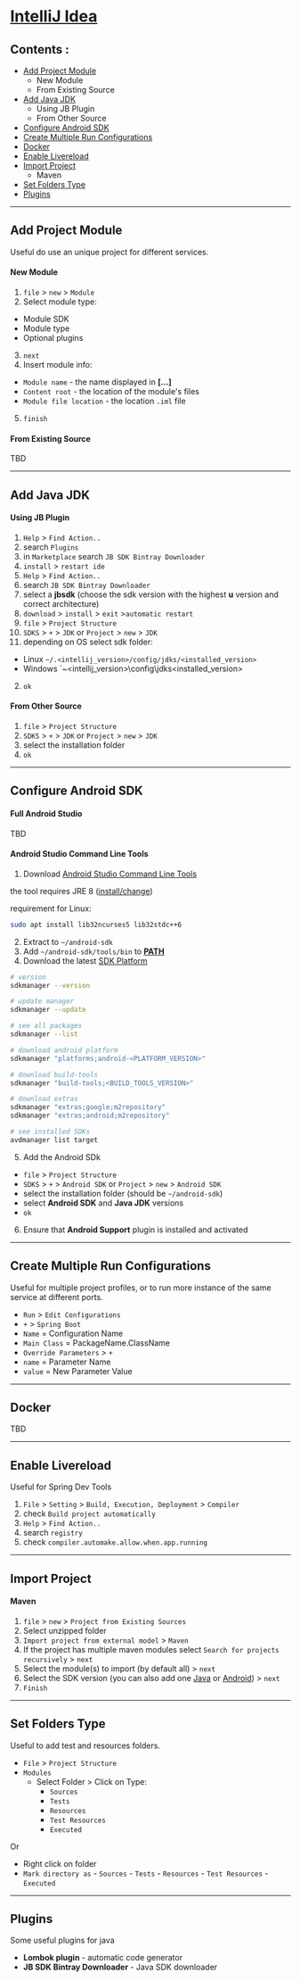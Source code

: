 # **[IntelliJ Idea](https://www.jetbrains.com/idea/)**

## Contents :

- [Add Project Module](#add-project-module)
  - New Module
  - From Existing Source
- [Add Java JDK](#add-java-jdk)
  - Using JB Plugin
  - From Other Source
- [Configure Android SDK](#configure-android-sdk)
- [Create Multiple Run Configurations](#create-multiple-run-configurations)
- [Docker](#docker)
- [Enable Livereload](#enable-livereload)
- [Import Project](#import-project)
  - Maven
- [Set Folders Type](#set-folders-type)
- [Plugins](#plugins)

---

## Add Project Module

Useful do use an unique project for different services.

#### New Module

1. `file` > `new` > `Module`
2. Select module type:
  - Module SDK
  - Module type
  - Optional plugins
3. `next`
4. Insert module info:
  - `Module name` - the name displayed in **[...]**
  - `Content root` - the location of the module's files
  - `Module file location` - the location `.iml` file
5. `finish`

#### From Existing Source

TBD

---

## Add Java JDK

#### Using JB Plugin

1. `Help` > `Find Action..`
2. search `Plugins`
3. in `Marketplace` search `JB SDK Bintray Downloader`
4. `install` > `restart ide`
5. `Help` > `Find Action..`
6. search `JB SDK Bintray Downloader`
7. select a **jbsdk** (choose the sdk version with the highest **u** version and correct architecture)
8. `download` > `install` > `exit` >`automatic restart`
9. `file` > `Project Structure`
0. `SDKS` > `+` > `JDK` or `Project` > `new` > `JDK`
1. depending on OS select sdk folder:
  - Linux `~/.<intellij_version>/config/jdks/<installed_version>`
  - Windows `~\<intellij_version>\config\jdks\<installed_version>
2. `ok`


#### From Other Source

1. `file` > `Project Structure`
2. `SDKS` > `+` > `JDK` or `Project` > `new` > `JDK`
3. select the installation folder
4. `ok`

---

## Configure Android SDK

#### Full Android Studio

TBD

#### Android Studio Command Line Tools

1. Download [Android Studio Command Line Tools](https://developer.android.com/studio#command-tools)

  the tool requires JRE 8 ([install/change](../java/java.md))

  requirement for Linux:

  ```bash
  sudo apt install lib32ncurses5 lib32stdc++6
  ```
2. Extract to `~/android-sdk`
3. Add `~/android-sdk/tools/bin` to [**PATH**](https://github.com/LordAlucard90/HowTo/blob/master/path.md)
4. Download the latest [SDK Platform](https://developer.android.com/studio/releases/platforms)

  ```bash
  # version
  sdkmanager --version

  # update manager
  sdkmanager --update

  # see all packages
  sdkmanager --list

  # download android platform
  sdkmanager "platforms;android-<PLATFORM_VERSION>"

  # download build-tools
  sdkmanager "build-tools;<BUILD_TOOLS_VERSION>"

  # download extras
  sdkmanager "extras;google;m2repository"
  sdkmanager "extras;android;m2repository"

  # see installed SDKs
  avdmanager list target
  ```
5. Add the Android SDk
  - `file` > `Project Structure`
  - `SDKS` > `+` > `Android SDK` or `Project` > `new` > `Android SDK`
  - select the installation folder (should be `~/android-sdk`)
  - select **Android SDK** and **Java JDK** versions
  - `ok`
6. Ensure that **Android Support** plugin is installed and activated

---
## Create Multiple Run Configurations

Useful for multiple project profiles, or to run more instance of the same service at different ports.

- `Run` > `Edit Configurations`
- `+` > `Spring Boot`
- `Name` = Configuration Name
- `Main Class` = PackageName.ClassName
- `Override Parameters` > `+`
- `name` = Parameter Name
- `value` = New Parameter Value

---

## Docker

TBD

---

## Enable Livereload

Useful for Spring Dev Tools

1. `File` > `Setting` > `Build, Execution, Deployment` > `Compiler`
2. check `Build project automatically`
3. `Help` > `Find Action..`
4. search `registry`
5. check `compiler.automake.allow.when.app.running`

---

## Import Project

####  Maven

1. `file` > `new` > `Project from Existing Sources`
2. Select unzipped folder
3. `Import project from external model` > `Maven`
4. If the project has multiple maven modules select `Search for projects recursively` > `next`
5. Select the module(s) to import (by default all) > `next`
6. Select the SDK version (you can also add one [Java](#add-java-jdk) or [Android](#configure-android-sdk)) > `next`
7. `Finish`


---

## Set Folders Type

Useful to add test and resources folders.

- `File` > `Project Structure`
- `Modules`
    - Select Folder > Click on Type:
        - `Sources`
        - `Tests`
        - `Resources`
        - `Test Resources`
        - `Executed`

Or

- Right click on folder
- `Mark directory as`
      - `Sources`
      - `Tests`
      - `Resources`
      - `Test Resources`
      - `Executed`


---

## Plugins

Some useful plugins for java

- **Lombok plugin** - automatic code generator
- **JB SDK Bintray Downloader** - Java SDK downloader

